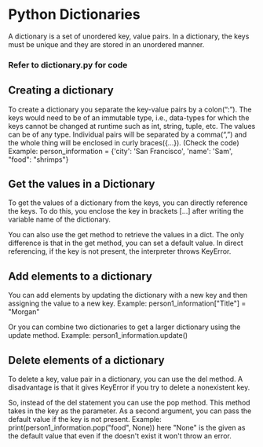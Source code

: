 # Python Dictionaries

A dictionary is a set of unordered key, value pairs. In a dictionary, the keys must be unique and they are stored in an unordered manner.

### Refer to dictionary.py for code
## Creating a dictionary

 To create a dictionary you separate the key-value pairs by a colon(“:”). The keys would need to be of an immutable type, i.e., data-types for which the keys cannot be changed at runtime such as int, string, tuple, etc. The values can be of any type. Individual pairs will be separated by a comma(“,”) and the whole thing will be enclosed in curly braces({...}).
 (Check the code)
 Example: person_information = {'city': 'San Francisco', 'name': 'Sam', "food": "shrimps"}
 
## Get the values in a Dictionary
To get the values of a dictionary from the keys, you can directly reference the keys. To do this, you enclose the key in brackets [...] after writing the variable name of the dictionary.
 
You can also use the get method to retrieve the values in a dict. The only difference is that in the get method, you can set a default value. In direct referencing, if the key is not present, the interpreter throws KeyError.

## Add elements to a dictionary
You can add elements by updating the dictionary with a new key and then assigning the value to a new key.
Example: person1_information["Title"] = "Morgan" 

Or you can combine two dictionaries to get a larger dictionary using the update method.
Example: person1_information.update(<Other Dictionary>)
  
## Delete elements of a dictionary
To delete a key, value pair in a dictionary, you can use the del method.
A disadvantage is that it gives KeyError if you try to delete a nonexistent key.
  
So, instead of the del statement you can use the pop method. This method takes in the key as the parameter. As a second argument, you can pass the default value if the key is not present.
Example: print(person1_information.pop("food", None))  here "None" is the given as the default value that even if the doesn't exist it won't throw an error.
